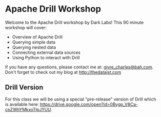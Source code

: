# Apache Drill Workshop
Welcome to the Apache Drill workshop by Dark Labs!  This 90 minute workshop will cover:
* Overview of Apache Drill
* Querying simple data
* Querying nested data
* Connecting external data sources
* Using Python to interact with Drill

If you have any questions, please contact me at: givre_charles@bah.com.  
Don't forget to check out my blog at http://thedataist.com

## Drill Version
For this class we will be using a special "pre-release" version of Drill which is available here: https://drive.google.com/open?id=0Bygp_V8Ca-cpZWhYMkxoTlpJYUU.
